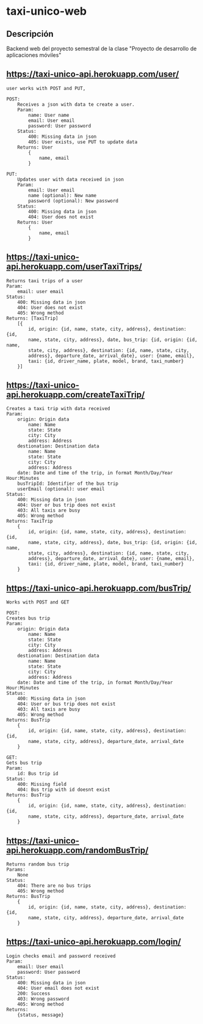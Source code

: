 # taxi-unico-web

## Descripción

Backend web del proyecto semestral de la clase "Proyecto de desarrollo de aplicaciones móviles"

## https://taxi-unico-api.herokuapp.com/user/
    user works with POST and PUT,

    POST:
        Receives a json with data te create a user.
        Param:
            name: User name
            email: User email
            password: User password
        Status:
            400: Missing data in json
            405: User exists, use PUT to update data
        Returns: User
            {
                name, email
            }

    PUT:
        Updates user with data received in json
        Param:
            email: User email
            name (optional): New name
            password (optional): New password
        Status:
            400: Missing data in json
            404: User does not exist
        Returns: User
            {
                name, email
            }



## https://taxi-unico-api.herokuapp.com/userTaxiTrips/
    Returns taxi trips of a user
    Param:
        email: user email
    Status:
        400: Missing data in json
        404: User does not exist
        405: Wrong method
    Returns: [TaxiTrip]
        [{
            id, origin: {id, name, state, city, address}, destination: {id,
            name, state, city, address}, date, bus_trip: {id, origin: {id, name,
            state, city, address}, destination: {id, name, state, city,
            address}, departure_date, arrival_date}, user: {name, email},
            taxi: {id, driver_name, plate, model, brand, taxi_number}
        }]



## https://taxi-unico-api.herokuapp.com/createTaxiTrip/
    Creates a taxi trip with data received
    Param:
        origin: Origin data
            name: Name
            state: State
            city: City
            address: Address
        destionation: Destination data
            name: Name
            state: State
            city: City
            address: Address
        date: Date and time of the trip, in format Month/Day/Year Hour:Minutes
        busTripId: Identifier of the bus trip
        userEmail (optional): user email
    Status:
        400: Missing data in json
        404: User or bus trip does not exist
        403: All taxis are busy
        405: Wrong method
    Returns: TaxiTrip
        {
            id, origin: {id, name, state, city, address}, destination: {id,
            name, state, city, address}, date, bus_trip: {id, origin: {id, name,
            state, city, address}, destination: {id, name, state, city,
            address}, departure_date, arrival_date}, user: {name, email},
            taxi: {id, driver_name, plate, model, brand, taxi_number}
        }



## https://taxi-unico-api.herokuapp.com/busTrip/
    Works with POST and GET

    POST:
    Creates bus trip
    Param:
        origin: Origin data
            name: Name
            state: State
            city: City
            address: Address
        destionation: Destination data
            name: Name
            state: State
            city: City
            address: Address
        date: Date and time of the trip, in format Month/Day/Year Hour:Minutes
    Status:
        400: Missing data in json
        404: User or bus trip does not exist
        403: All taxis are busy
        405: Wrong method
    Returns: BusTrip
        {
            id, origin: {id, name, state, city, address}, destination: {id,
            name, state, city, address}, departure_date, arrival_date
        }

    GET:
    Gets bus trip
    Param:
        id: Bus trip id
    Status:
        400: Missing field
        404: Bus trip with id doesnt exist
    Returns: BusTrip
        {
            id, origin: {id, name, state, city, address}, destination: {id,
            name, state, city, address}, departure_date, arrival_date
        }



## https://taxi-unico-api.herokuapp.com/randomBusTrip/
    Returns random bus trip
    Params:
        None
    Status:
        404: There are no bus trips
        405: Wrong method
    Returns: BusTrip
        {
            id, origin: {id, name, state, city, address}, destination: {id,
            name, state, city, address}, departure_date, arrival_date
        }



## https://taxi-unico-api.herokuapp.com/login/
    Login checks email and password received
    Param:
        email: User email
        password: User password
    Status:
        400: Missing data in json
        404: User email does not exist
        200: Success
        403: Wrong password
        405: Wrong method
    Returns:
        {status, message}
